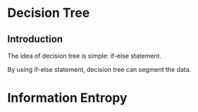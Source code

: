 # Decision Tree

## Introduction
The idea of decision tree is simple: if-else statement.

By using if-else statement, decision tree can segment the data.

# Information Entropy

